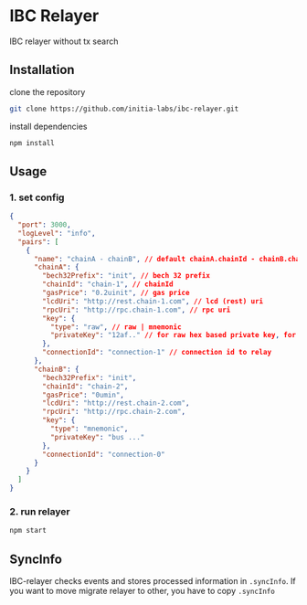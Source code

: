 # IBC Relayer

IBC relayer without tx search

## Installation

clone the repository

```bash
git clone https://github.com/initia-labs/ibc-relayer.git
```

install dependencies

```bash
npm install
```

## Usage

### 1. set config

```json
{
  "port": 3000,
  "logLevel": "info",
  "pairs": [
    {
      "name": "chainA - chainB", // default chainA.chainId - chainB.chainId
      "chainA": {
        "bech32Prefix": "init", // bech 32 prefix
        "chainId": "chain-1", // chainId
        "gasPrice": "0.2uinit", // gas price
        "lcdUri": "http://rest.chain-1.com", // lcd (rest) uri
        "rpcUri": "http://rpc.chain-1.com", // rpc uri
        "key": {
          "type": "raw", // raw | mnemonic
          "privateKey": "12af.." // for raw hex based private key, for mnemonic 12/24 words
        },
        "connectionId": "connection-1" // connection id to relay
      },
      "chainB": {
        "bech32Prefix": "init",
        "chainId": "chain-2",
        "gasPrice": "0umin",
        "lcdUri": "http://rest.chain-2.com",
        "rpcUri": "http://rpc.chain-2.com",
        "key": {
          "type": "mnemonic",
          "privateKey": "bus ..."
        },
        "connectionId": "connection-0"
      }
    }
  ]
}
```

### 2. run relayer

```bash
npm start
```

## SyncInfo

IBC-relayer checks events and stores processed information in `.syncInfo`. If you want to move migrate relayer to other, you have to copy `.syncInfo`
